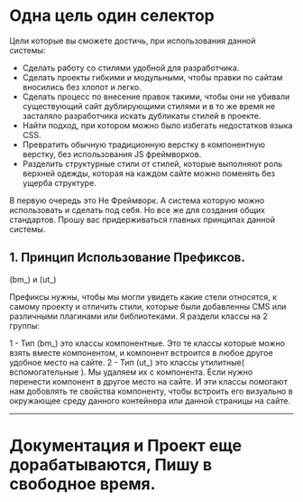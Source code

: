 # Одна цель один селектор

Цели которые вы сможете достичь, при использования данной системы:
- Cделать работу со стилями удобной для разработчика. 
- Сделать проекты гибкими и модульными, чтобы правки по сайтам вносились без хлопот и легко.
- Сделать процесс по внесение правок такими, чтобы они не убивали существующий сайт дублирующими стилями и в то же время не засталяло разработчика искать дубликаты стилей в проекте.
- Найти подход, при котором можно было избегать недостатков языка CSS.
- Превратить обычную традиционную верстку в компонентную верстку, без использования JS фреймворков.
- Разделить структурные стили от стилей, которые выполняют роль верхней одежды, которая на каждом сайте можно поменять без ущерба структуре.

В первую очередь это Не Фреймворк. А система которую можно использовать и сделать под себя.
Но все же для создания общих стандартов. Прошу вас придерживаться главных принципах данной системы.

## 1. Принцип Использование Префиксов. 

(bm_) и (ut_)

Префиксы нужны, чтобы мы могли увидеть какие стели относятся, к самому проекту и отличить стили, которые были добавленны CMS или различными плагинами или библиотеками.
Я раздели классы на 2 группы:

1 - Тип (bm_) это классы компонентные. Это те классы которые можно взять вместе компонентом, и компонент встроится в любое другое удобное место на сайте.
2 - Тип (ut_) это классы утилитные( вспомогательные ). Мы удаляем их с компонента. Если нужно перенести компонент в другое место на сайте. И эти классы помогают нам добовлять те свойства компоненту, чтобы встроить его визуально в окружающее среду данного контейнера или данной страницы на сайте.


---

# Документация и Проект еще дорабатываются, Пишу в свободное время.